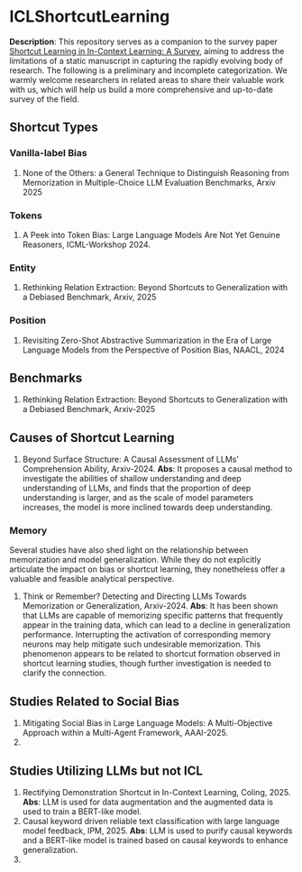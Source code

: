 # ICLShortcutLearning

**Description**: This repository serves as a companion to the survey paper [Shortcut Learning in In-Context Learning: A Survey](https://arxiv.org/abs/2411.02018), aiming to address the limitations of a static manuscript in capturing the rapidly evolving body of research. The following is a preliminary and incomplete categorization. We warmly welcome researchers in related areas to share their valuable work with us, which will help us build a more comprehensive and up-to-date survey of the field.

## Shortcut Types

### Vanilla-label Bias
1. None of the Others: a General Technique to Distinguish Reasoning from Memorization in Multiple-Choice LLM Evaluation Benchmarks, Arxiv 2025

### Tokens
1. A Peek into Token Bias: Large Language Models Are Not Yet Genuine Reasoners, ICML-Workshop 2024.

### Entity
1. Rethinking Relation Extraction: Beyond Shortcuts to Generalization with a Debiased Benchmark, Arxiv, 2025

### Position
1. Revisiting Zero-Shot Abstractive Summarization in the Era of Large Language Models from the Perspective of Position Bias, NAACL, 2024

## Benchmarks
1. Rethinking Relation Extraction: Beyond Shortcuts to Generalization with a Debiased Benchmark, Arxiv-2025

## Causes of Shortcut Learning

1. Beyond Surface Structure: A Causal Assessment of LLMs’ Comprehension Ability, Arxiv-2024. **Abs**: It proposes a causal method to investigate the abilities of shallow understanding and deep understanding of LLMs, and finds that the proportion of deep understanding is larger, and as the scale of model parameters increases, the model is more inclined towards deep understanding. 

### Memory
Several studies have also shed light on the relationship between memorization and model generalization. While they do not explicitly articulate the impact on bias or shortcut learning, they nonetheless offer a valuable and feasible analytical perspective.

1. Think or Remember? Detecting and Directing LLMs Towards Memorization or Generalization, Arxiv-2024. **Abs**: It has been shown that LLMs are capable of memorizing specific patterns that frequently appear in the training data, which can lead to a decline in generalization performance. Interrupting the activation of corresponding memory neurons may help mitigate such undesirable memorization. This phenomenon appears to be related to shortcut formation observed in shortcut learning studies, though further investigation is needed to clarify the connection.

## Studies Related to Social Bias

1. Mitigating Social Bias in Large Language Models: A Multi-Objective Approach within a Multi-Agent Framework, AAAI-2025.
2. 

## Studies Utilizing LLMs but not ICL
1. Rectifying Demonstration Shortcut in In-Context Learning, Coling, 2025. **Abs**: LLM is used for data augmentation and the augmented data is used to train a BERT-like model. 
2. Causal keyword driven reliable text classification with large language model feedback, IPM, 2025. **Abs**: LLM is used to purify causal keywords and a BERT-like model is trained based on causal keywords to enhance generalization.
3. 
